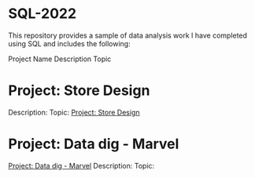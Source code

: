 # SQL-2022
This repository provides a sample of data analysis work I have completed using SQL and includes the following:

Project Name	Description	Topic


# Project: Store Design

Description:
Topic:
[Project: Store Design](https://www.khanacademy.org/computer-programming/spin-off-of-project-design-a-store-database/5906374148538368)

# Project: Data dig - Marvel

[Project: Data dig - Marvel](https://www.khanacademy.org/computer-programming/spin-off-of-project-data-dig-marvel/6754973744939008)
Description:
Topic:
